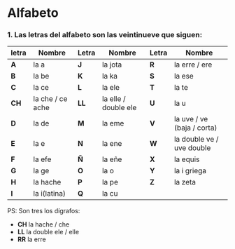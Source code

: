 # Alfabeto

### 1. Las letras del alfabeto son las veintinueve que siguen:

letra  | Nombre            | Letra  | Nombre               | Letra | Nombre                     
------ | ----------------- | ------ | -------------------- | ----- | ------------------------------
**A**  | la a              | **J**  | la jota              | **R** | la erre / ere              
**B**  | la be             | **K**  | la ka                | **S** | la ese                     
**C**  | la ce             | **L**  | la ele               | **T** | la te                      
**CH** | la che / ce ache  | **LL** | la elle / double ele | **U** | la u                       
**D**  | la de             | **M**  | la eme               | **V** | la uve / ve (baja / corta) 
**E**  | la e              | **N**  | la ene               | **W** | la double ve / uve double  
**F**  | la efe            | **Ñ**  | la eñe               | **X** | la equis                   
**G**  | la ge             | **O**  | la o                 | **Y** | la i griega                
**H**  | la hache          | **P**  | la pe                | **Z** | la zeta                    
**I**  | la i(latina)      | **Q**  | la cu                |       |                            


PS: Son tres los dígrafos:
* **CH** la hache / che
* **LL** la double ele / elle
* **RR** la erre 